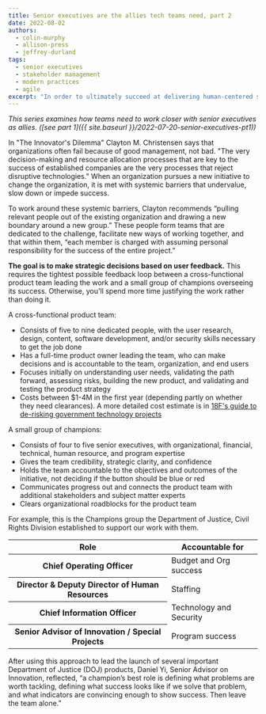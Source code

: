 ```yaml
---
title: Senior executives are the allies tech teams need, part 2
date: 2022-08-02
authors:
  - colin-murphy
  - allison-press
  - jeffrey-durland
tags:
  - senior executives
  - stakeholder management
  - modern practices
  - agile
excerpt: "In order to ultimately succeed at delivering human-centered software, two critical groups need to work closely together: the product team and a champions group. This is part two in a series on how senior executives and tech teams can be better allies."
---
```

_This series examines how teams need to work closer with senior executives as allies. ([see part 1]({{ site.baseurl }}/2022-07-20-senior-executives-pt1))_

In "The Innovator's Dilemma" Clayton M. Christensen says that organizations often fail because of good management, not bad. "The very decision-making and resource allocation processes that are key to the success of established companies are the very processes that reject disruptive technologies." When an organization pursues a new initiative to change the organization, it is met with systemic barriers that undervalue, slow down or impede success.

To work around these systemic barriers, Clayton recommends “pulling relevant people out of the existing organization and drawing a new boundary around a new group.” These people form teams that are dedicated to the challenge, facilitate new ways of working together, and that within them, “each member is charged with assuming personal responsibility for the success of the entire project.” 

**The goal is to make strategic decisions based on user feedback.** This requires the tightest possible feedback loop between a cross-functional product team leading the work and a small group of champions overseeing its success. Otherwise, you'll spend more time justifying the work rather than doing it.

A cross-functional product team: 
-   Consists of five to nine dedicated people, with the user research, design, content, software development, and/or security skills necessary to get the job done
-   Has a full-time product owner leading the team, who can make decisions and is accountable to the team, organization, and end users
-   Focuses initially on understanding user needs, validating the path forward, assessing risks, building the new product, and validating and testing the product strategy
-   Costs between $1-4M in the first year (depending partly on whether they need clearances). A more detailed cost estimate is in [18F's guide to de-risking government technology projects]([url](https://derisking-guide.18f.gov/federal-field-guide/planning/#software-development-efforts-should-be-tightly-scoped-to-reduce-risk-and-avoid-overspending))

A small group of champions:
-   Consists of four to five senior executives, with organizational, financial, technical, human resource, and program expertise
-   Gives the team credibility, strategic clarity, and confidence
-   Holds the team accountable to the objectives and outcomes of the initiative, not deciding if the button should be blue or red
-   Communicates progress out and connects the product team with additional stakeholders and subject matter experts
-   Clears organizational roadblocks for the product team

For example, this is the Champions group the Department of Justice, Civil Rights Division established to support our work with them.
<table>
  <thead>
    <tr>
      <th scope="col">Role</th>
      <th scope="col">Accountable for</th>
    </tr>
  </thead>
  <tbody>
    <tr>
      <th scope="row">Chief Operating Officer</th>
      <td>
        Budget and Org success
      </td>
    </tr>
    <tr>
      <th scope="row">Director & Deputy Director of Human Resources</th>
      <td>
        Staffing
      </td>
    </tr>
    <tr>
      <th scope="row">Chief Information Officer</th>
      <td>
        Technology and Security
      </td>
    </tr>
    <tr>
      <th scope="row">Senior Advisor of Innovation / Special Projects</th>
      <td>
        Program success
      </td>
    </tr>
  </tbody>
</table>

After using this approach to lead the launch of several important Department of Justice (DOJ) products, Daniel Yi, Senior Advisor on Innovation, reflected, “a champion’s best role is defining what problems are worth tackling, defining what success looks like if we solve that problem, and what indicators are convincing enough to show success. Then leave the team alone.”
